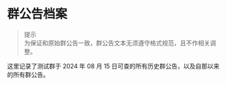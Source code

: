 # 群公告档案

> 提示  
  为保证和原始群公告一致，群公告文本无须遵守格式规范，且不作相关调整。

这里记录了测试群于 2024 年 08 月 15 日可查的所有历史群公告，以及自那以来的所有群公告。
